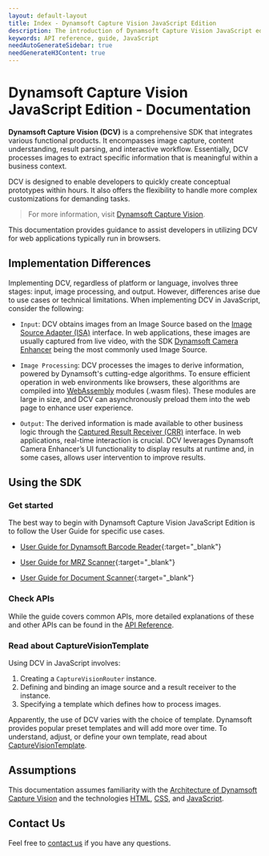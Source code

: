```yaml
---
layout: default-layout
title: Index - Dynamsoft Capture Vision JavaScript Edition
description: The introduction of Dynamsoft Capture Vision JavaScript edition.
keywords: API reference, guide, JavaScript
needAutoGenerateSidebar: true
needGenerateH3Content: true
---
```


# Dynamsoft Capture Vision JavaScript Edition - Documentation

**Dynamsoft Capture Vision (DCV)** is a comprehensive SDK that integrates various functional products. It encompasses image capture, content understanding, result parsing, and interactive workflow. Essentially, DCV processes images to extract specific information that is meaningful within a business context.

DCV is designed to enable developers to quickly create conceptual prototypes within hours. It also offers the flexibility to handle more complex customizations for demanding tasks.

> For more information, visit [Dynamsoft Capture Vision](https://www.dynamsoft.com/capture-vision/docs/core/introduction/).

This documentation provides guidance to assist developers in utilizing DCV for web applications typically run in browsers.

## Implementation Differences

Implementing DCV, regardless of platform or language, involves three stages: input, image processing, and output. However, differences arise due to use cases or technical limitations. When implementing DCV in JavaScript, consider the following:

- `Input`: DCV obtains images from an Image Source based on the [Image Source Adapter (ISA)](https://www.dynamsoft.com/capture-vision/docs/core/architecture/input.html#image-source-adapter) interface. In web applications, these images are usually captured from live video, with the SDK [Dynamsoft Camera Enhancer](https://www.dynamsoft.com/camera-enhancer/docs/introduction/) being the most commonly used Image Source.

- `Image Processing`: DCV processes the images to derive information, powered by Dynamsoft's cutting-edge algorithms. To ensure efficient operation in web environments like browsers, these algorithms are compiled into [WebAssembly](https://developer.mozilla.org/en-US/docs/WebAssembly) modules (.wasm files). These modules are large in size, and DCV can asynchronously preload them into the web page to enhance user experience.

- `Output`: The derived information is made available to other business logic through the [Captured Result Receiver (CRR)](https://www.dynamsoft.com/capture-vision/docs/core/architecture/output.html#captured-result-receiver) interface. In web applications, real-time interaction is crucial. DCV leverages Dynamsoft Camera Enhancer’s UI functionality to display results at runtime and, in some cases, allows user intervention to improve results.

## Using the SDK

### Get started

The best way to begin with Dynamsoft Capture Vision JavaScript Edition is to follow the User Guide for specific use cases.

- [User Guide for Dynamsoft Barcode Reader](https://www.dynamsoft.com/barcode-reader/docs/web/programming/javascript/user-guide/barcode-scanner.html){:target="_blank"}

- [User Guide for MRZ Scanner](https://www.dynamsoft.com/mrz-scanner/docs/web/guides/mrz-scanner.html){:target="_blank"}

- [User Guide for Document Scanner](https://www.dynamsoft.com/mobile-web-capture/docs/guides/document-scanner.html){:target="_blank"}

### Check APIs

While the guide covers common APIs, more detailed explanations of these and other APIs can be found in the [API Reference](api-reference/index.md).

### Read about CaptureVisionTemplate

Using DCV in JavaScript involves:

1. Creating a `CaptureVisionRouter` instance.
2. Defining and binding an image source and a result receiver to the instance.
3. Specifying a template which defines how to process images.

Apparently, the use of DCV varies with the choice of template. Dynamsoft provides popular preset templates and will add more over time. To understand, adjust, or define your own template, read about [CaptureVisionTemplate](https://www.dynamsoft.com/capture-vision/docs/core/parameters/file/index.html).

## Assumptions

This documentation assumes familiarity with the [Architecture of Dynamsoft Capture Vision](https://www.dynamsoft.com/capture-vision/docs/core/architecture/) and the technologies [HTML](https://developer.mozilla.org/docs/Learn/HTML/Introduction_to_HTML), [CSS](https://developer.mozilla.org/docs/Learn/CSS/First_steps), and [JavaScript](https://developer.mozilla.org/docs/Web/JavaScript/A_re-introduction_to_JavaScript).

## Contact Us

Feel free to <a href = "https://www.dynamsoft.com/company/customer-service/#contact" target = "_blank">contact us</a> if you have any questions.
